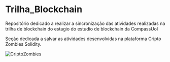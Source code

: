 # Trilha_Blockchain
Repositório dedicado a realizar a sincronização das atividades realizadas na trilha de blockchain do estagio do estudio de blockchain da CompassUol

Seção dedicada a salvar as  atividades desenvolvidas na plataforma Cripto Zombies Solidity.

![CriptoZombies](https://cryptozombies.io/images/Group%201421.png)


